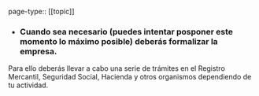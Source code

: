 page-type:: [[topic]]
- ### Cuando sea necesario (puedes intentar posponer este momento lo máximo posible) deberás formalizar la empresa.

Para ello deberás llevar a cabo una serie de trámites en el Registro Mercantil, Seguridad Social, Hacienda y otros organismos dependiendo de tu actividad.




